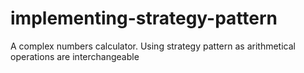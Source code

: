 # implementing-strategy-pattern
A complex numbers calculator. Using strategy pattern as arithmetical operations are interchangeable

